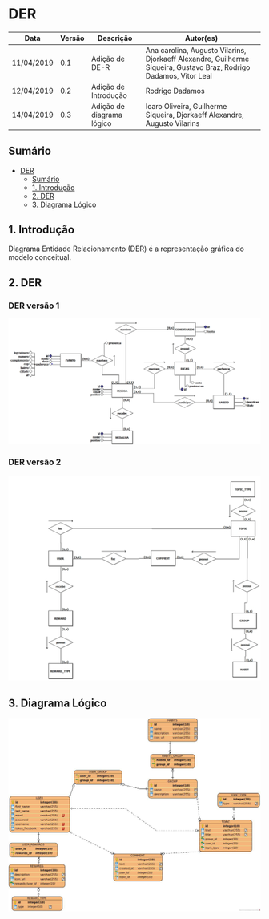 # DER
| **Data** | **Versão** | **Descrição** | **Autor(es)** |
|---|---|---|---|
|11/04/2019 | 0.1 | Adição de DE-R | Ana carolina, Augusto Vilarins, Djorkaeff Alexandre, Guilherme Siqueira, Gustavo Braz, Rodrigo Dadamos,  Vitor Leal |
|12/04/2019 | 0.2 | Adição de Introdução |  Rodrigo Dadamos |
|14/04/2019 | 0.3 | Adição de diagrama lógico |  Icaro Oliveira, Guilherme Siqueira, Djorkaeff Alexandre, Augusto Vilarins |

## Sumário
- [DER](#der)
  - [Sumário](#sum%C3%A1rio)
  - [1. Introdução](#1-introdu%C3%A7%C3%A3o)
  - [2. DER](#2-der)
  - [3. Diagrama Lógico](#3-diagrama-l%C3%B3gico)


## 1. Introdução
Diagrama Entidade Relacionamento (DER) é a representação gráfica do modelo conceitual.

## 2. DER

### DER versão 1

![der](../assets/img/banco/der-v1.png)

### DER versão 2

![der](../assets/img/banco/der_v3.jpg)

## 3. Diagrama Lógico

![logico-1](../assets/img/banco/der_v2.jpg)
